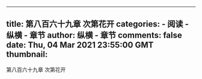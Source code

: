 
---
title: 第八百六十九章  次第花开
categories: 
    - 阅读
    - 纵横 - 章节
author: 纵横 - 章节
comments: false
date: Thu, 04 Mar 2021 23:55:00 GMT
thumbnail: 
---

<div>   
第八百六十九章  次第花开  
</div>
            